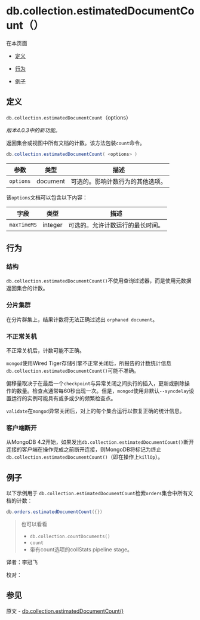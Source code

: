 # [ ](#)db.collection.estimatedDocumentCount（）

[]()

在本页面

*   [定义](#definition)

*   [行为](#behavior)

*   [例子](#examples)

## <span id="definition">定义</span>

`db.collection.estimatedDocumentCount`（options）

*版本4.0.3中的新功能。*

返回集合或视图中所有文档的计数。该方法包装`count`命令。

```powershell
db.collection.estimatedDocumentCount( <options> )
```

| 参数      | 类型     | 描述                             |
| --------- | -------- | -------------------------------- |
| `options` | document | 可选的。影响计数行为的其他选项。 |

该`options`文档可以包含以下内容：

| 字段        | 类型    | 描述                             |
| ----------- | ------- | -------------------------------- |
| `maxTimeMS` | integer | 可选的。允许计数运行的最长时间。 |

## <span id="behavior">行为</span>

### 结构

`db.collection.estimatedDocumentCount()`不使用查询过滤器，而是使用元数据返回集合的计数。

### 分片集群

在分片群集上，结果计数将无法正确过滤出 `orphaned document`。

### 不正常关机

不正常关机后，计数可能不正确。

`mongod`使用Wired Tiger存储引擎不正常关闭后，所报告的计数统计信息 `db.collection.estimatedDocumentCount()`可能不准确。

偏移量取决于在最后一个`checkpoint`与异常关闭之间执行的插入，更新或删除操作的数量。检查点通常每60秒出现一次。但是，`mongod`使用非默认`--syncdelay`设置运行的实例可能具有或多或少的频繁检查点。

`validate`在`mongod`异常关闭后，对上的每个集合运行以恢复正确的统计信息。

### 客户端断开

从MongoDB 4.2开始，如果发出`db.collection.estimatedDocumentCount()`断开连接的客户端在操作完成之前断开连接，则MongoDB将标记为终止`db.collection.estimatedDocumentCount()`（即在操作上`killOp`）。

## <span id="examples">例子</span>

以下示例用于 `db.collection.estimatedDocumentCount`检索`orders`集合中所有文档的计数：

```powershell
db.orders.estimatedDocumentCount({})
```

>也可以看看
>
>* `db.collection.countDocuments()`
>* `count`
>* 带有count选项的collStats pipeline stage。



译者：李冠飞

校对：

## 参见

原文 - [db.collection.estimatedDocumentCount()]( https://docs.mongodb.com/manual/reference/method/db.collection.estimatedDocumentCount/ )

